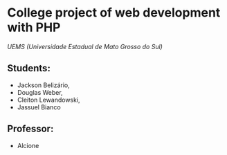 # College project of web development with PHP

_UEMS (Universidade Estadual de Mato Grosso do Sul)_

## Students:

- Jackson Belizário,
- Douglas Weber,
- Cleiton Lewandowski,
- Jassuel Bianco


## Professor:
- Alcione

